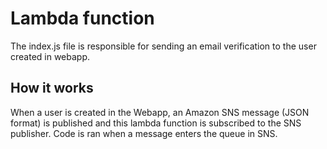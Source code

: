 # Lambda function
The index.js file is responsible for sending an email verification to the user created in webapp.

## How it works
When a user is created in the Webapp, an Amazon SNS message (JSON format) is published and this lambda function is subscribed to the SNS publisher. Code is ran when a message enters the queue in SNS.